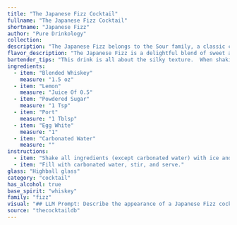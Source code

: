 ```yaml
---
title: "The Japanese Fizz Cocktail"
fullname: "The Japanese Fizz Cocktail"
shortname: "Japanese Fizz"
author: "Pure Drinkology"
collection:
description: "The Japanese Fizz belongs to the Sour family, a classic cocktail style featuring a base spirit, citrus juice, and a sweetener. Though its exact origins are unclear, its name suggests a Japanese influence, likely a variation on the classic Whiskey Sour, popularized in Japan during the 19th century. "
flavor_description: "The Japanese Fizz is a delightful blend of sweet and tart.  The blended whiskey provides a smooth, mellow base, while the lemon adds bright acidity.  Powdered sugar contributes a touch of sweetness, balanced by the dry, fruity notes of port.  The egg white adds a creamy texture and subtle richness, while the carbonated water creates a light and bubbly finish.  Overall, it's a refreshing and sophisticated cocktail with a unique depth of flavor. "
bartender_tips: "This drink is all about the silky texture.  When shaking, use a dry shake (without ice) to froth the egg white first, then add ice for a proper chill.  Don't over shake, it can get foamy.  Use a fine mesh strainer to ensure a clean, smooth texture.  A touch of bitters can add a nice depth of flavor.  "
ingredients:
  - item: "Blended Whiskey"
    measure: "1.5 oz"
  - item: "Lemon"
    measure: "Juice Of 0.5"
  - item: "Powdered Sugar"
    measure: "1 Tsp"
  - item: "Port"
    measure: "1 Tblsp"
  - item: "Egg White"
    measure: "1"
  - item: "Carbonated Water"
    measure: ""
instructions:
  - item: "Shake all ingredients (except carbonated water) with ice and strain into a highball glass over two ice cubes."
  - item: "Fill with carbonated water, stir, and serve."
glass: "Highball glass"
category: "cocktail"
has_alcohol: true
base_spirit: "whiskey"
family: "fizz"
visual: "## LLM Prompt: Describe the appearance of a Japanese Fizz cocktail, considering its ingredients: Blended Whiskey, Lemon, Powdered Sugar, Port, Egg White, and Carbonated Water.  **Focus on:*** **Color:** What shades of color are present? Is it clear, cloudy, layered, or gradient?* **Texture:** Is it smooth, bubbly, frothy, or layered with distinct textures?* **Garnish:**  What garnish would typically be used, and how does it impact the visual appeal?* **Overall Impression:**  Describe the overall visual appeal of the cocktail. Does it look refreshing, classic, elegant, or complex? **Bonus:** * Mention how the cocktail might appear when freshly made, compared to a few minutes later as the carbonation dissipates. "
source: "thecocktaildb"
---
```


